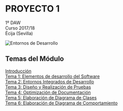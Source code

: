 # PROYECTO 1
1º DAW  
Curso 2017/18  
Écija (Sevilla)  

![Entornos de Desarrollo](https://images.sftcdn.net/images/t_optimized,f_auto/p/2f4c04f4-96d0-11e6-9830-00163ed833e7/3163796423/java-runtime-environment-screenshot.png)

## Temas del Módulo

[Introducción](temas/introducción.md)  
[Tema 1: Elementos de desarrollo del Software](temas/tema1.md)  
[Tema 2: Entornos Integrados de Desarrollo](temas/tema2.md)   
[Tema 3: Diseño y Realización de Pruebas](temas/tema3.md)  
[Tema 4: Optimización de Documentación](tema4.md)  
[Tema 5: Elaboración de Diagrama de Clases](tema5.md)  
[Tema 6: Elaboración de Diagrama de Comportamiento](tema6.md)  
